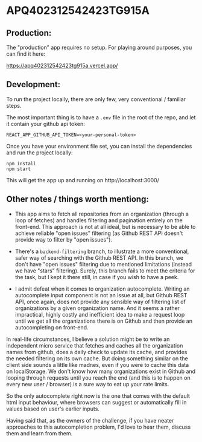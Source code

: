 # APQ402312542423TG915A

## Production:

The "production" app requires no setup. For playing around purposes, you can find it here:

https://apq402312542423tg915a.vercel.app/

## Development:

To run the project locally, there are only few, very conventional / familiar steps. 

The most important thing is to have a `.env` file in the root of the repo, and let it contain your github api token:

```
REACT_APP_GITHUB_API_TOKEN=<your-personal-token>
```

Once you have your environment file set, you can install the dependencies and run the project locally:

```
npm install
npm start
```

This will get the app up and running on 
http://localhost:3000/

## Other notes / things worth mentiong:

- This app aims to fetch all repositories from an organization (through a loop of fetches) and handles filtering and pagination entirely on the front-end. This approach is not at all ideal, but is necessary to be able to achieve reliable "open issues" filtering (as Github REST API doesn't provide way to filter by "open issues").

- There's a `backend-filtering` branch, to illustrate a more conventional, safer way of searching with the Github REST API. In this branch, we don't have "open issues" filtering due to mentioned limitations (instead we have "stars" filtering). Surely, this branch fails to meet the criteria for the task, but I kept it there still, in case if you wish to have a peek. 

- I admit defeat when it comes to organization autocomplete. Writing an autocomplete input component is not an issue at all, but Github REST API, once again, does not provide any sensible way of filtering list of organizations by a given organization name. And it seems a rather impractical, highly costly and inefficient idea to make a request loop until we get all the organizations there is on Github and then provide an autocompleting on front-end.

In real-life circumstances, I believe a solution might be to write an independent micro service that fetches and caches all the organization names from github, does a daily check to update its cache, and provides the needed filtering on its own cache. But doing something similar on the client side sounds a little like madnes, even if you were to cache this data on localStorage. We don't know how many organizations exist in Github and looping through requests until you reach the end (and this is to happen on every new user / browser) is a sure way to eat up your rate limits.

So the only autocomplete right now is the one that comes with the default html input behaviour, where browsers can suggest or automatically fill in values based on user's earlier inputs.

Having said that, as the owners of the challenge, if you have neater approaches to this autocompletion problem, I'd love to hear them, discuss them and learn from them.